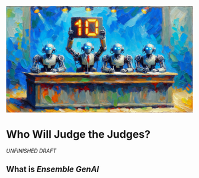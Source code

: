 <banner class="page-header" role="banner">
  <img src="../assets/images/judges.webp" alt="Banner Image" style="">
</banner>

# Who Will Judge the Judges?

*UNFINISHED DRAFT*



## What is *Ensemble GenAI*


<!-- <banner class="page-header" role="banner">
  <img src="../assets/images/q3.webp" alt="Banner Image">
</banner> -->
